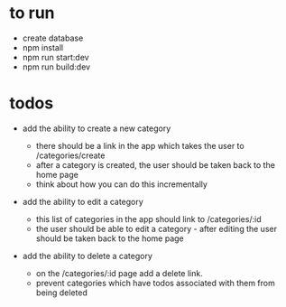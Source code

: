 # to run

- create database
- npm install
- npm run start:dev
- npm run build:dev

# todos

- add the ability to create a new category
  - there should be a link in the app which takes the user to /categories/create
  - after a category is created, the user should be taken back to the home page
  - think about how you can do this incrementally

- add the ability to edit a category 
  - this list of categories in the app should link to /categories/:id
  - the user should be able to edit a category  - after editing the user should be taken back to the home page

- add the ability to delete a category
  - on the /categories/:id page add a delete link.
  - prevent categories which have todos associated with them from being deleted
